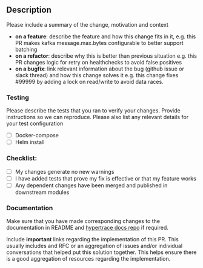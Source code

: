 ## Description

Please include a summary of the change, motivation and context

- **on a feature**: describe the feature and how this change fits in it, e.g. this PR makes kafka message.max.bytes configurable to better support batching
- **on a refactor**: describe why this is better than previous situation e.g. this PR changes logic for retry on healthchecks to avoid false positives
- **on a bugfix**: link relevant information about the bug (github issue or slack thread) and how this change solves it e.g. this change fixes #99999 by adding a lock on read/write to avoid data races.

### Testing

Please describe the tests that you ran to verify your changes. Provide instructions so we can reproduce. Please also list any relevant details for your test configuration

- [ ] Docker-compose
- [ ] Helm install

### Checklist:
- [ ] My changes generate no new warnings
- [ ] I have added tests that prove my fix is effective or that my feature works
- [ ] Any dependent changes have been merged and published in downstream modules

### Documentation
Make sure that you have made corresponding changes to the documentation in README and [hypertrace docs repo](https://github.com/hypertrace/hypertrace-docs-website) if required.  

Include __important__ links regarding the implementation of this PR.
This usually includes and RFC or an aggregation of issues and/or individual conversations that helped put this solution together. This helps ensure there is a good aggregation of resources regarding the implementation.
